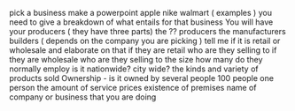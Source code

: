 pick a business make a powerpoint
apple nike walmart ( examples ) 
you need to give a breakdown of what entails for that business
You will have your producers ( they have three parts) 
the ?? producers
the manufacturers
builders ( depends on the company you are picking )
tell me if it is retail or wholesale
and elaborate on that
if they are retail who are they selling to
if they are wholesale who are they selling to
the size
how many do they normally employ
is it nationwide? city wide?
the kinds and variety of products sold
Ownership - is it owned by several people 100 people one person 
the amount of service 
prices 
existence of premises
name of company or business that you are doing 
